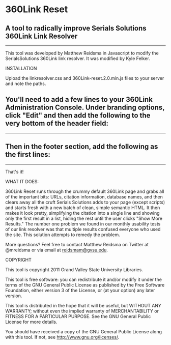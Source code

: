 # 360Link Reset

## A tool to radically improve Serials Solutions 360Link Link Resolver

---

This tool was developed by Matthew Reidsma in Javascript to modify the SerialsSolutions 360Link link resolver. It was modified by Kyle Felker.

INSTALLATION 

Upload the linkresolver.css and 360Link-reset.2.0.min.js files to your server and note the paths.

You'll need to add a few lines to your 360Link Administration Console. Under branding options, click "Edit" and then add the following to the very bottom of the header field:
---

<link href="/PATH/TO/linkresolver.css" rel="stylesheet" type="text/css" />
<div id="360link-reset">

---
Then in the footer section, add the following as the first lines:
---

</div>
<script src="http://code.jquery.com/jquery-latest.js"></script>
<script src="http://cdn.jquerytools.org/1.2.6/jquery.tools.min.js"></script>
<script src="PATH/TO/360link-reset.2.0.min.js"></script>

---

That's it! 

WHAT IT DOES:

360Link Reset runs through the crummy default 360Link page and grabs all of the important bits: URLs, citation information, database names, and then clears away all the cruft Serials Solutions adds to your page (except scripts) and starts fresh with a new batch of clean, simple semantic HTML. It then makes it look pretty, simplifying the citation into a single line and showing only the first result in a list, hiding the rest until the user clicks "Show More Results." The number one problem we found in our monthly usability tests of our link resolver was that multiple results confused everyone who used the site. This solution attempts to remedy the problem.

More questions? Feel free to contact Matthew Reidsma on Twitter at @mreidsma or via email at reidsmam@gvsu.edu.

COPYRIGHT

This tool is copyright 2011 Grand Valley State University Libraries. 

This tool is free software: you can redistribute it and/or modify it under the terms of the GNU General Public License as published by the Free Software Foundation, either version 3 of the License, or (at your option) any later version.

This tool is distributed in the hope that it will be useful, but WITHOUT ANY WARRANTY; without even the implied warranty of MERCHANTABILITY or FITNESS FOR A PARTICULAR PURPOSE. See the GNU General Public License for more details.

You should have received a copy of the GNU General Public License along with this tool. If not, see <http://www.gnu.org/licenses/>.